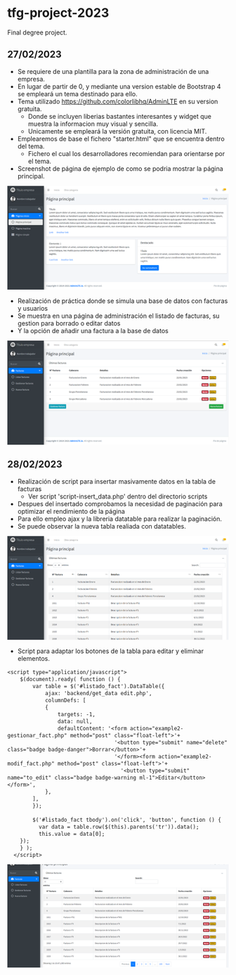 # tfg-project-2023
Final degree project.

## 27/02/2023
- Se requiere de una plantilla para la zona de administración de una empresa.
- En lugar de partir de 0, y mediante una version estable de Bootstrap 4 se empleará un tema destinado para ello.
- Tema utilizado https://github.com/colorlibhq/AdminLTE en su version gratuita.
    - Donde se incluyen liberias bastantes interesantes y widget que muestra la informacion muy visual y sencilla.
    - Unicamente se empleará la versión gratuita, con licencia MIT.
- Emplearemos de base el fichero "starter.html" que se encuentra dentro del tema.
    - Fichero el cual los desarrolladores recomiendan para orientarse por el tema.
- Screenshot de página de ejemplo de como se podria mostrar la página principal.

![Example1](/screenshots/example1.png)

- Realización de práctica donde se simula una base de datos con facturas y usuarios
- Se muestra en una página de administración el listado de facturas, su gestion para borrado o editar datos
- Y la opción de añadir una factura a la base de datos

![Example2](/screenshots/example2.png)

## 28/02/2023
- Realización de script para insertar masivamente datos en la tabla de facturas
    - Ver script 'script-insert_data.php' dentro del directorio scripts
- Despues del insertado comprobamos la necesidad de paginación para optimizar el rendimiento de la página
- Para ello empleo ajax y la libreria datatable para realizar la paginación.
- Se puede observar la nueva tabla realiada con datatables.

![Example2-Datatable](/screenshots/example2-datatables.png)

- Script para adaptar los botones de la tabla para editar y eliminar elementos.

```
<script type="application/javascript">
    $(document).ready( function () {
        var table = $('#listado_fact').DataTable({
            ajax: 'backend/get_data edit.php',
            columnDefs: [
            {
                targets: -1,
                data: null,
                defaultContent: '<form action="example2-gestionar_fact.php" method="post" class="float-left">'+
                                  '<button type="submit" name="delete" class="badge badge-danger">Borrar</button>'+
                                  '</form><form action="example2-modif_fact.php" method="post" class="float-left">'+
                                    '<button type="submit" name="to_edit" class="badge badge-warning ml-1">Editar</button></form>',
            },
        ],
        });

        $('#listado_fact tbody').on('click', 'button', function () {
          var data = table.row($(this).parents('tr')).data();
          this.value = data[0];
    });
    } );
  </script>
```

![Example2-Datatable with options](/screenshots/example2-datatables_with_options.png)